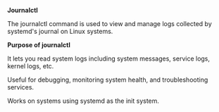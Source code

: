 **Journalctl**

The journalctl command is used to view and manage logs collected by systemd's journal on Linux systems.

**Purpose of journalctl**

It lets you read system logs including system messages, service logs, kernel logs, etc.

Useful for debugging, monitoring system health, and troubleshooting services.

Works on systems using systemd as the init system.

